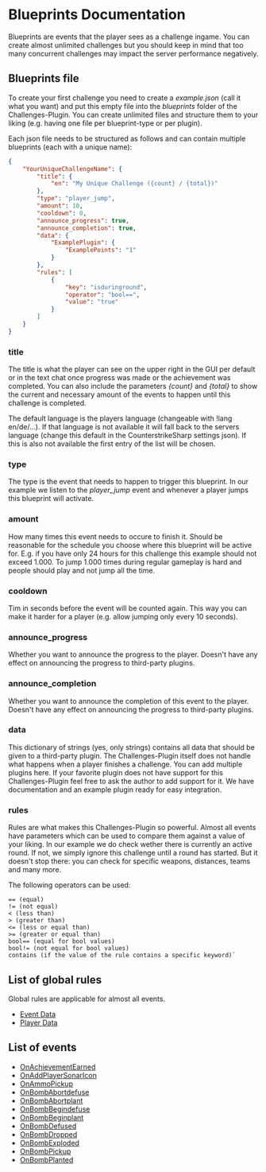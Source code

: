 # Blueprints Documentation

Blueprints are events that the player sees as a challenge ingame. You can create almost unlimited challenges but you should keep in mind that too many concurrent challenges may impact the server performance negatively.

## Blueprints file

To create your first challenge you need to create a *example.json* (call it what you want) and put this empty file into the *blueprints* folder of the Challenges-Plugin. You can create unlimited files and structure them to your liking (e.g. having one file per blueprint-type or per plugin).

Each json file needs to be structured as follows and can contain multiple blueprints (each with a unique name):

```json
{
	"YourUniqueChallengeName": {
		"title": {
			"en": "My Unique Challenge ({count} / {total})"
		},
		"type": "player_jump",
		"amount": 10,
		"cooldown": 0,
		"announce_progress": true,
		"announce_completion": true,
		"data": {
			"ExamplePlugin": {
				"ExamplePoints": "1"
			}
		},
		"rules": [
			{
				"key": "isduringround",
				"operator": "bool==",
				"value": "true"
			}
		]
	}
}
```

### title

The title is what the player can see on the upper right in the GUI per default or in the text chat once progress was made or the achievement was completed. You can also include the parameters *{count}* and *{total}* to show the current and necessary amount of the events to happen until this challenge is completed.

The default language is the players language (changeable with !lang en/de/...). If that language is not available it will fall back to the servers language (change this default in the CounterstrikeSharp settings json). If this is also not available the first entry of the list will be chosen.

### type

The type is the event that needs to happen to trigger this blueprint. In our example we listen to the *player_jump* event and whenever a player jumps this blueprint will activate.

### amount

How many times this event needs to occure to finish it. Should be reasonable for the schedule you choose where this blueprint will be active for. E.g. if you have only 24 hours for this challenge this example should not exceed 1.000. To jump 1.000 times during regular gameplay is hard and people should play and not jump all the time.

### cooldown

Tim in seconds before the event will be counted again. This way you can make it harder for a player (e.g. allow jumping only every 10 seconds).

### announce_progress

Whether you want to announce the progress to the player. Doesn't have any effect on announcing the progress to third-party plugins.

### announce_completion

Whether you want to announce the completion of this event to the player. Doesn't have any effect on announcing the progress to third-party plugins.

### data

This dictionary of strings (yes, only strings) contains all data that should be given to a third-party plugin. The Challenges-Plugin itself does not handle what happens when a player finishes a challenge. You can add multiple plugins here. If your favorite plugin does not have support for this Challenges-Plugin feel free to ask the author to add support for it. We have documentation and an example plugin ready for easy integration.

### rules

Rules are what makes this Challenges-Plugin so powerful. Almost all events have parameters which can be used to compare them against a value of your liking. In our example we do check wether there is currently an active round. If not, we simply ignore this challenge until a round has started. But it doesn't stop there: you can check for specific weapons, distances, teams and many more.

The following operators can be used:

```
== (equal)
!= (not equal)
< (less than)
> (greater than)
<= (less or equal than)
>= (greater or equal than)
bool== (equal for bool values)
bool!= (not equal for bool values)
contains (if the value of the rule contains a specific keyword)`
```

## List of global rules

Global rules are applicable for almost all events.

- [Event Data](GlobalEventData.md)
- [Player Data](GlobalPlayerData.md)

## List of events

- [OnAchievementEarned](OnAchievementEarned.md)
- [OnAddPlayerSonarIcon](OnAddPlayerSonarIcon.md)
- [OnAmmoPickup](OnAmmoPickup.md)
- [OnBombAbortdefuse](OnBombAbortdefuse.md)
- [OnBombAbortplant](OnBombAbortplant.md)
- [OnBombBegindefuse](OnBombBegindefuse.md)
- [OnBombBeginplant](OnBombBeginplant.md)
- [OnBombDefused](OnBombDefused.md)
- [OnBombDropped](OnBombDropped.md)
- [OnBombExploded](OnBombExploded.md)
- [OnBombPickup](OnBombPickup.md)
- [OnBombPlanted](OnBombPlanted.md)